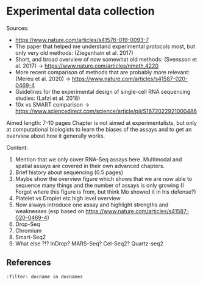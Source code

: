 # Experimental data collection

Sources:

- https://www.nature.com/articles/s41576-019-0093-7
- The paper that helped me understand experimental protocols most, but only very old methods: (Ziegenhain et al. 2017)
- Short, and broad overview of now somewhat old methods: (Svensson et al. 2017) -> https://www.nature.com/articles/nmeth.4220
- More recent comparison of methods that are probably more relevant: (Mereu et al. 2020) -> https://www.nature.com/articles/s41587-020-0469-4
- Guidelines for the experimental design of single-cell RNA sequencing studies: (Lafzi et al. 2018)
- 10x vs SMART comparison -> https://www.sciencedirect.com/science/article/pii/S1672022921000486

Aimed length: 7-10 pages
Chapter is not aimed at experimentalists, but only at computational biologists to learn the biases of the assays and to get an overview about how it generally works.

Content:
1. Mention that we only cover RNA-Seq assays here. Multimodal and spatial assays are covered in their own advanced chapters.
2. Brief history about sequencing (0.5 pages)
3. Maybe show the overview figure which shows that we are now able to sequence many things and the number of assays is only growing (I Forgot where this figure is from, but think Mo showed it in his defense?)
4. Platelet vs Droplet etc high level overview
5. Now always introduce one assay and highlight strengths and weaknesses (esp based on https://www.nature.com/articles/s41587-020-0469-4)
6. Drop-Seq
7. Chromium
8. Smart-Seq2
9. What else ?!? InDrop? MARS-Seq? Cel-Seq2? Quartz-seq2

## References

```{bibliography}
:filter: docname in docnames
```